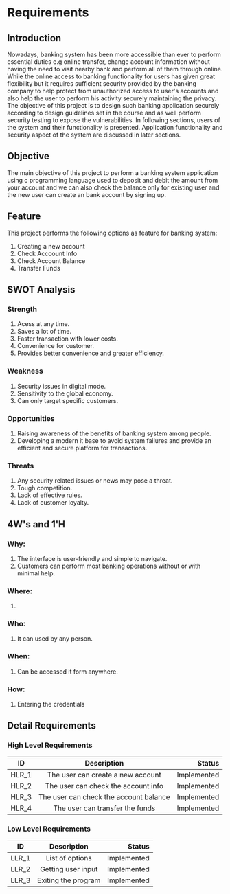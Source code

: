 # Requirements

## Introduction

Nowadays, banking system has been more accessible than ever to perform essential duties e.g online transfer, change account information without having the need to visit nearby bank and perform all of them through online. While the online access to banking functionality for users has given great flexibility but it requires sufficient security provided by the banking company to help protect from unauthorized access to user's accounts and also help the user to perform his activity securely maintaining the privacy. The objective of this project is to design such banking application securely according to design guidelines set in the course and as well perform security testing to expose the vulnerabilities. In following sections, users of the system and their functionality is presented. Application functionality and security aspect of the system are discussed in later sections.

## Objective 

The main objective of this project to perform a banking system application using c programming language used to deposit and debit the amount from your account and we can also check the balance only for existing user and the new user can create an bank account by signing up.


## Feature

This project performs the following options as feature for banking system:

1. Creating a new account
2. Check Acccount Info
3. Check Account Balance
4. Transfer Funds

## SWOT Analysis

### Strength

1. Acess at any time.
2. Saves a lot of time.
3. Faster transaction with lower costs.
4. Convenience for customer.
5. Provides better convenience and greater efficiency.

### Weakness

1. Security issues in digital mode.
2. Sensitivity to the global economy.
3. Can only target specific customers.

### Opportunities

1. Raising awareness of the benefits of banking system among people.
2. Developing a modern it base to avoid system failures and provide an efficient and secure platform for transactions.

### Threats

1. Any security related issues or news may pose a threat.
2. Tough competition.
3. Lack of effective rules.
4. Lack of customer loyalty.


## 4W's and 1'H

### Why:

1. The interface is user-friendly and simple to navigate. 
2. Customers can perform most banking operations without or with minimal help.

### Where:

1. 

### Who:

1. It can used by any person.


### When:

1. Can be accessed it form anywhere.

### How:

1. Entering the credentials


## Detail Requirements

### High Level Requirements
| ID   |      Description     |  Status |
|----------|:-------------:|------:|
| HLR_1 | The user can create a new account | Implemented |
| HLR_2 | The user can check the account info | Implemented |
| HLR_3 | The user can check the account balance | Implemented |
| HLR_4 | The user can transfer the funds | Implemented |


### Low Level Requirements
| ID   |      Description     |  Status |
|----------|:-------------:|------:|
| LLR_1 | List of options | Implemented |
| LLR_2 | Getting user input | Implemented |
| LLR_3 | Exiting the program | Implemented |











